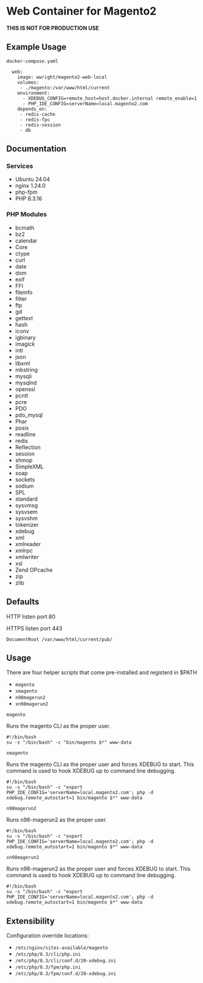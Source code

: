 # Web Container for Magento2

**THIS IS NOT FOR PRODUCTION USE**

## Example Usage

`docker-compose.yaml`

```
  web:
    image: wwright/magento2-web-local
    volumes:
     - ./magento:/var/www/html/current
    environment:
      - XDEBUG_CONFIG=remote_host=host.docker.internal remote_enable=1
      - PHP_IDE_CONFIG=serverName=local.magento2.com
    depends_on:
     - redis-cache
     - redis-fpc
     - redis-session
     - db
```

## Documentation

### Services

- Ubuntu 24.04
- nginx 1.24.0
- php-fpm
- PHP 8.3.16

### PHP Modules

- bcmath
- bz2
- calendar
- Core
- ctype
- curl
- date
- dom
- exif
- FFI
- fileinfo
- filter
- ftp
- gd
- gettext
- hash
- iconv
- igbinary
- imagick
- intl
- json
- libxml
- mbstring
- mysqli
- mysqlnd
- openssl
- pcntl
- pcre
- PDO
- pdo_mysql
- Phar
- posix
- readline
- redis
- Reflection
- session
- shmop
- SimpleXML
- soap
- sockets
- sodium
- SPL
- standard
- sysvmsg
- sysvsem
- sysvshm
- tokenizer
- xdebug
- xml
- xmlreader
- xmlrpc
- xmlwriter
- xsl
- Zend OPcache
- zip
- zlib

## Defaults

HTTP listen port 80

HTTPS listen port 443

`DocumentRoot /var/www/html/current/pub/`

## Usage

There are four helper scripts that come pre-installed and registerd in $PATH

- `magento`
- `xmagento`
- `n98magerun2`
- `xn98magerun2`

`magento`

Runs the magento CLI as the proper user.

```
#!/bin/bash
su -s "/bin/bash" -c "bin/magento $*" www-data
```

`xmagento`

Runs the magento CLI as the proper user and forces XDEBUG to start. This command is used to hook XDEBUG up to command line debugging.

```
#!/bin/bash
su -s "/bin/bash" -c "export PHP_IDE_CONFIG='serverName=local.magento2.com'; php -d xdebug.remote_autostart=1 bin/magento $*" www-data
```

`n98magerun2`

Runs n98-magerun2 as the proper user.

```
#!/bin/bash
su -s "/bin/bash" -c "export PHP_IDE_CONFIG='serverName=local.magento2.com'; php -d xdebug.remote_autostart=1 bin/magento $*" www-data
```

`xn98magerun2`

Runs n98-magerun2 as the proper user and forces XDEBUG to start. This command is used to hook XDEBUG up to command line debugging.

```
#!/bin/bash
su -s "/bin/bash" -c "export PHP_IDE_CONFIG='serverName=local.magento2.com'; php -d xdebug.remote_autostart=1 bin/magento $*" www-data
```

## Extensibility

Configuration override locations:

- `/etc/nginx/sites-available/magento`
- `/etc/php/8.3/cli/php.ini`
- `/etc/php/8.3/cli/conf.d/20-xdebug.ini`
- `/etc/php/8.3/fpm/php.ini`
- `/etc/php/8.3/fpm/conf.d/20-xdebug.ini`
